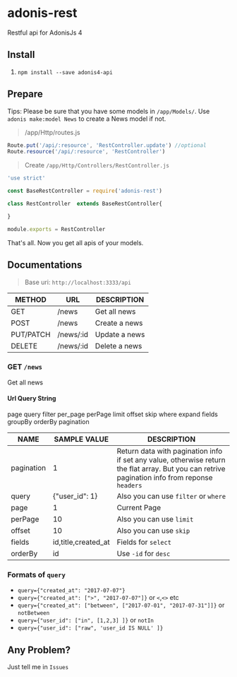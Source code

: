 # adonis-rest
Restful api for AdonisJs 4

## Install

1. `npm install --save adonis4-api`


## Prepare
Tips: Please be sure that you have some models in `/app/Models/`.  Use `adonis make:model News` to create a News model if not.

> /app/Http/routes.js
``` javascript
Route.put('/api/:resource', 'RestController.update') //optional
Route.resource('/api/:resource', 'RestController')
```

> Create `/app/Http/Controllers/RestController.js`

``` javascript
'use strict'

const BaseRestController = require('adonis-rest')

class RestController  extends BaseRestController{

}

module.exports = RestController
```

That's all. Now you get all apis of your models.

## Documentations

> Base uri: `http://localhost:3333/api`


| METHOD | URL | DESCRIPTION |
| --- | --- | --- |
| GET | /news | Get all news |
| POST | /news | Create a news |
| PUT/PATCH | /news/:id | Update a news |
| DELETE | /news/:id | Delete a news |


### GET `/news`
Get all news

#### Url Query String

page query filter per_page perPage limit offset skip where expand fields groupBy orderBy pagination

| NAME | SAMPLE VALUE | DESCRIPTION |
| --- | --- | --- |
| pagination | 1 | Return data with pagination info if set any value, otherwise return the flat array. But you can retrive pagination info from reponse `headers` |
| query | {"user_id": 1} | Also you can use `filter` or `where` |
| page | 1 | Current Page |
| perPage | 10 | Also you can use `limit` |
| offset | 10 | Also you can use `skip` |
| fields | id,title,created_at | Fields for `select` |
| orderBy | id | Use `-id` for `desc` |

### Formats of `query`
- `query={"created_at": "2017-07-07"}`
- `query={"created_at": [">", "2017-07-07"]}` or `<`,`<>` etc
- `query={"created_at": ["between", ["2017-07-01", "2017-07-31"]]}` or `notBetween`
- `query={"user_id": ["in", [1,2,3] ]}` or `notIn`
- `query={"user_id": ["raw", 'user_id IS NULL' ]}`


## Any Problem?
Just tell me in `Issues`
